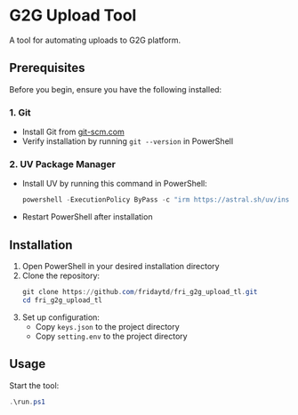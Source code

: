 # G2G Upload Tool

A tool for automating uploads to G2G platform.

## Prerequisites

Before you begin, ensure you have the following installed:

### 1. Git
- Install Git from [git-scm.com](https://git-scm.com/downloads/win)
- Verify installation by running `git --version` in PowerShell

### 2. UV Package Manager
- Install UV by running this command in PowerShell:
  ```powershell
  powershell -ExecutionPolicy ByPass -c "irm https://astral.sh/uv/install.ps1 | iex"
  ```
- Restart PowerShell after installation

## Installation

1. Open PowerShell in your desired installation directory
2. Clone the repository:
   ```powershell
   git clone https://github.com/fridaytd/fri_g2g_upload_tl.git
   cd fri_g2g_upload_tl
   ```
3. Set up configuration:
   - Copy `keys.json` to the project directory
   - Copy `setting.env` to the project directory

## Usage

 Start the tool:
   ```powershell
   .\run.ps1
   ```





